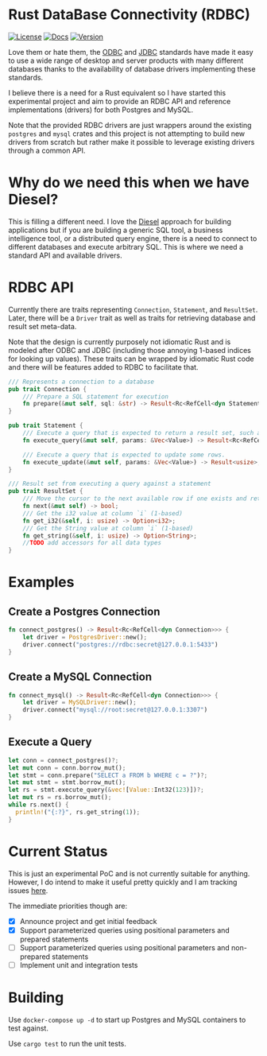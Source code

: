 
# Rust DataBase Connectivity (RDBC)

[![License](https://img.shields.io/badge/License-Apache%202.0-blue.svg)](https://opensource.org/licenses/Apache-2.0)
[![Docs](https://docs.rs/rdbc/badge.svg)](https://docs.rs/rdbc)
[![Version](https://img.shields.io/crates/v/rdbc.svg)](https://crates.io/crates/rdbc)

Love them or hate them, the [ODBC](https://en.wikipedia.org/wiki/Open_Database_Connectivity) and [JDBC](https://en.wikipedia.org/wiki/Java_Database_Connectivity) standards have made it easy to use a wide range of desktop and server products with many different databases thanks to the availability of database drivers implementing these standards.

I believe there is a need for a Rust equivalent so I have started this experimental project and aim to provide an RDBC API and reference implementations (drivers) for both Postgres and MySQL. 

Note that the provided RDBC drivers are just wrappers around the existing `postgres` and `mysql` crates and this project is not attempting to build new drivers from scratch but rather make it possible to leverage existing drivers through a common API.

# Why do we need this when we have Diesel?

This is filling a different need. I love the [Diesel](https://diesel.rs/) approach for building applications but if you are building a generic SQL tool, a business intelligence tool, or a distributed query engine, there is a need to connect to different databases and execute arbitrary SQL. This is where we need a standard API and available drivers.

# RDBC API

Currently there are traits representing `Connection`, `Statement`, and `ResultSet`. Later, there will be a `Driver` trait as well as traits for retrieving database and result set meta-data.

Note that the design is currently purposely not idiomatic Rust and is modeled after ODBC and JDBC (including those annoying 1-based indices for looking up values). These traits can be wrapped by idiomatic Rust code and there will be features added to RDBC to facilitate that.

```rust
/// Represents a connection to a database
pub trait Connection {
    /// Prepare a SQL statement for execution
    fn prepare(&mut self, sql: &str) -> Result<Rc<RefCell<dyn Statement + '_>>>;
}

pub trait Statement {
    /// Execute a query that is expected to return a result set, such as a `SELECT` statement
    fn execute_query(&mut self, params: &Vec<Value>) -> Result<Rc<RefCell<dyn ResultSet + '_>>>;

    /// Execute a query that is expected to update some rows.
    fn execute_update(&mut self, params: &Vec<Value>) -> Result<usize>;
}

/// Result set from executing a query against a statement
pub trait ResultSet {
    /// Move the cursor to the next available row if one exists and return true if it does
    fn next(&mut self) -> bool;
    /// Get the i32 value at column `i` (1-based)
    fn get_i32(&self, i: usize) -> Option<i32>;
    /// Get the String value at column `i` (1-based)
    fn get_string(&self, i: usize) -> Option<String>;
    //TODO add accessors for all data types
}
```

# Examples

## Create a Postgres Connection

```rust
fn connect_postgres() -> Result<Rc<RefCell<dyn Connection>>> {
    let driver = PostgresDriver::new();
    driver.connect("postgres://rdbc:secret@127.0.0.1:5433")
}
```

## Create a MySQL Connection

```rust
fn connect_mysql() -> Result<Rc<RefCell<dyn Connection>>> {
    let driver = MySQLDriver::new();
    driver.connect("mysql://root:secret@127.0.0.1:3307")
}
```

## Execute a Query

```rust
let conn = connect_postgres()?;
let mut conn = conn.borrow_mut();
let stmt = conn.prepare("SELECT a FROM b WHERE c = ?")?;
let mut stmt = stmt.borrow_mut();
let rs = stmt.execute_query(&vec![Value::Int32(123)])?;
let mut rs = rs.borrow_mut();
while rs.next() {
  println!("{:?}", rs.get_string(1));
}
```

# Current Status

This is just an experimental PoC and is not currently suitable for anything. However, I do intend to make it useful pretty quickly and I am tracking issues [here](https://github.com/andygrove/rdbc/issues).

The immediate priorities though are:

- [x] Announce project and get initial feedback
- [x] Support parameterized queries using positional parameters and prepared statements
- [ ] Support parameterized queries using positional parameters and non-prepared statements
- [ ] Implement unit and integration tests

# Building

Use `docker-compose up -d` to start up Postgres and MySQL containers to test against.

Use `cargo test` to run the unit tests.
